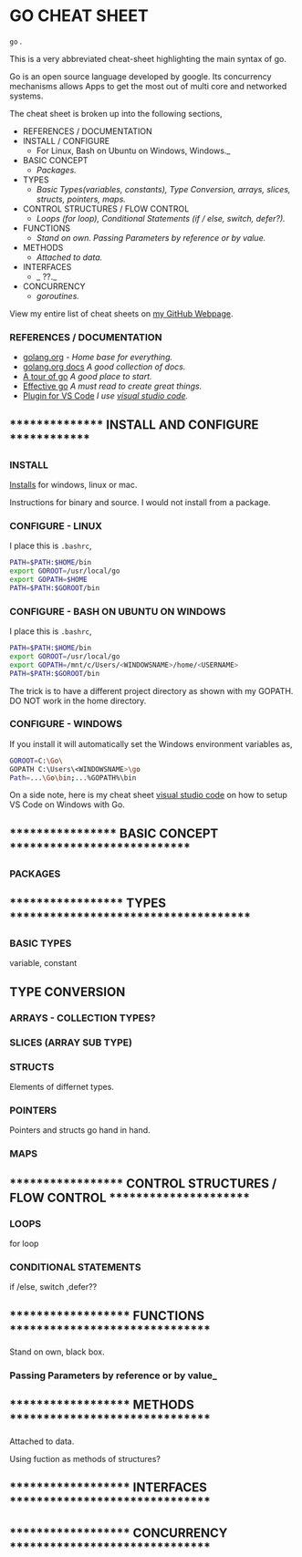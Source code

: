 # GO CHEAT SHEET

`go` _._

This is a very abbreviated cheat-sheet highlighting the main
syntax of go.

Go is an open source language developed by google. Its concurrency
mechanisms allows Apps to get the most out of multi core and
networked systems.

The cheat sheet is broken up into the following sections,

* REFERENCES / DOCUMENTATION
* INSTALL / CONFIGURE
  * For Linux, Bash on Ubuntu on Windows, Windows._
* BASIC CONCEPT
  * _Packages._
* TYPES
  * _Basic Types(variables, constants), Type Conversion, arrays, slices, structs, pointers, maps._
* CONTROL STRUCTURES / FLOW CONTROL
  * _Loops (for loop), Conditional Statements (if / else, switch, defer?)._
* FUNCTIONS
  * _Stand on own. Passing Parameters by reference or by value._
* METHODS
  * _Attached to data._
* INTERFACES
  * _ ??._
* CONCURRENCY
  * _goroutines._


View my entire list of cheat sheets on
[my GitHub Webpage](https://jeffdecola.github.io/my-cheat-sheets/).

### REFERENCES / DOCUMENTATION

* [golang.org](http://golang.org) - _Home base for everything._
* [golang.org docs](https://golang.org/doc/) _A good collection of docs._
* [A tour of go](https://tour.golang.org/welcome/1) _A good place to start._
* [Effective go](https://golang.org/doc/effective_go.html) _A must read to create great things._
* [Plugin for VS Code](https://marketplace.visualstudio.com/items?itemName=ms-vscode.Go) _I use
  [visual studio code](https://github.com/JeffDeCola/my-cheat-sheets/tree/master/development/development-environments/visual-studio-code-cheat-sheet)._

## ************** INSTALL AND CONFIGURE ************

### INSTALL

[Installs](https://golang.org/doc/install) for windows, linux or mac.

Instructions for binary and source.  I would not install from a package.

### CONFIGURE - LINUX

I place this is `.bashrc`,

```bash
PATH=$PATH:$HOME/bin
export GOROOT=/usr/local/go
export GOPATH=$HOME
PATH=$PATH:$GOROOT/bin
```

### CONFIGURE - BASH ON UBUNTU ON WINDOWS

I place this is `.bashrc`,

```bash
PATH=$PATH:$HOME/bin
export GOROOT=/usr/local/go
export GOPATH=/mnt/c/Users/<WINDOWSNAME>/home/<USERNAME>
PATH=$PATH:$GOROOT/bin
```

The trick is to have a different project directory as
shown with my GOPATH. DO NOT work in the home directory.

### CONFIGURE - WINDOWS

If you install it will automatically set the Windows environment
variables as,

```bash
GOROOT=C:\Go\
GOPATH C:\Users\<WINDOWSNAME>\go
Path=...\Go\bin;...%GOPATH%\bin
```
On a side note, here is my cheat sheet
[visual studio code](https://github.com/JeffDeCola/my-cheat-sheets/tree/master/development/development-environments/visual-studio-code-cheat-sheet)
on how to setup VS Code on Windows with Go.

## **************** BASIC CONCEPT ***************************

### PACKAGES

## ***************** TYPES ************************************

### BASIC TYPES

variable, constant

## TYPE CONVERSION

### ARRAYS - COLLECTION TYPES?

### SLICES (ARRAY SUB TYPE)

### STRUCTS

Elements of differnet types.

### POINTERS

Pointers and structs go hand in hand.

### MAPS


## ***************** CONTROL STRUCTURES / FLOW CONTROL *********************

### LOOPS

for loop

### CONDITIONAL STATEMENTS

if /else, switch ,defer??

## ****************** FUNCTIONS ******************************

Stand on own, black box.

### Passing Parameters by reference or by value_

## ****************** METHODS ******************************

Attached to data.

Using fuction as methods of structures?

## ****************** INTERFACES  ******************************

## ****************** CONCURRENCY  ******************************
